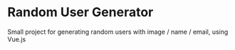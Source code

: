 # Random User Generator

Small project for generating random users with image / name / email, using Vue.js
